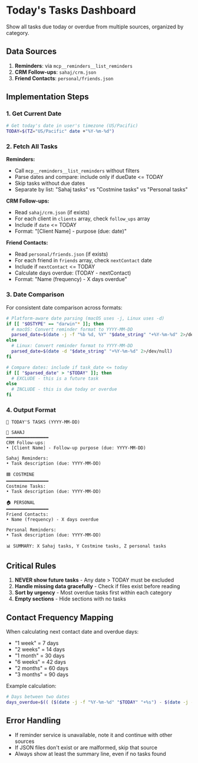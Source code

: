 # Today's Tasks Dashboard

Show all tasks due today or overdue from multiple sources, organized by category.

## Data Sources

1. **Reminders**: via `mcp__reminders__list_reminders`
2. **CRM Follow-ups**: `sahaj/crm.json`
3. **Friend Contacts**: `personal/friends.json`

## Implementation Steps

### 1. Get Current Date

```bash
# Get today's date in user's timezone (US/Pacific)
TODAY=$(TZ="US/Pacific" date +"%Y-%m-%d")
```

### 2. Fetch All Tasks

**Reminders:**

- Call `mcp__reminders__list_reminders` without filters
- Parse dates and compare: include only if dueDate <= TODAY
- Skip tasks without due dates
- Separate by list: "Sahaj tasks" vs "Costmine tasks" vs "Personal tasks"

**CRM Follow-ups:**

- Read `sahaj/crm.json` (if exists)
- For each client in `clients` array, check `follow_ups` array
- Include if `date` <= TODAY
- Format: "[Client Name] - purpose (due: date)"

**Friend Contacts:**

- Read `personal/friends.json` (if exists)
- For each friend in `friends` array, check `nextContact` date
- Include if `nextContact` <= TODAY
- Calculate days overdue: (TODAY - nextContact)
- Format: "Name (frequency) - X days overdue"

### 3. Date Comparison

For consistent date comparison across formats:

```bash
# Platform-aware date parsing (macOS uses -j, Linux uses -d)
if [[ "$OSTYPE" == "darwin"* ]]; then
  # macOS: Convert reminder format to YYYY-MM-DD
  parsed_date=$(date -j -f "%b %d, %Y" "$date_string" "+%Y-%m-%d" 2>/dev/null)
else
  # Linux: Convert reminder format to YYYY-MM-DD
  parsed_date=$(date -d "$date_string" "+%Y-%m-%d" 2>/dev/null)
fi

# Compare dates: include if task_date <= today
if [[ "$parsed_date" > "$TODAY" ]]; then
  # EXCLUDE - this is a future task
else
  # INCLUDE - this is due today or overdue
fi
```

### 4. Output Format

```
📅 TODAY'S TASKS (YYYY-MM-DD)

🔶 SAHAJ
━━━━━━━━━━━━━━━━
CRM Follow-ups:
• [Client Name] - Follow-up purpose (due: YYYY-MM-DD)

Sahaj Reminders:
• Task description (due: YYYY-MM-DD)

🟦 COSTMINE
━━━━━━━━━━━━━━━━
Costmine Tasks:
• Task description (due: YYYY-MM-DD)

🏠 PERSONAL
━━━━━━━━━━━━━━━━
Friend Contacts:
• Name (frequency) - X days overdue

Personal Reminders:
• Task description (due: YYYY-MM-DD)

📊 SUMMARY: X Sahaj tasks, Y Costmine tasks, Z personal tasks
```

## Critical Rules

1. **NEVER show future tasks** - Any date > TODAY must be excluded
2. **Handle missing data gracefully** - Check if files exist before reading
3. **Sort by urgency** - Most overdue tasks first within each category
4. **Empty sections** - Hide sections with no tasks

## Contact Frequency Mapping

When calculating next contact date and overdue days:

- "1 week" = 7 days
- "2 weeks" = 14 days
- "1 month" = 30 days
- "6 weeks" = 42 days
- "2 months" = 60 days
- "3 months" = 90 days

Example calculation:

```bash
# Days between two dates
days_overdue=$(( ($(date -j -f "%Y-%m-%d" "$TODAY" "+%s") - $(date -j -f "%Y-%m-%d" "$nextContact" "+%s")) / 86400 ))
```

## Error Handling

- If reminder service is unavailable, note it and continue with other sources
- If JSON files don't exist or are malformed, skip that source
- Always show at least the summary line, even if no tasks found
